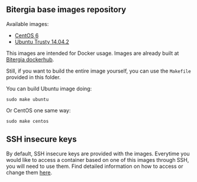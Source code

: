 ## Bitergia base images repository

Available images:

* [CentOS 6](https://github.com/Bitergia/docker/tree/master/baseimages/centos)
* [Ubuntu Trusty 14.04.2](https://github.com/Bitergia/docker/tree/master/baseimages/ubuntu)

This images are intended for Docker usage. Images are already built at [Bitergia dockerhub](https://registry.hub.docker.com/repos/bitergia).

Still, if you want to build the entire image yourself, you can use the `Makefile` provided in this folder. 

You can build Ubuntu image doing:

```
sudo make ubuntu
```

Or CentOS one same way:

```
sudo make centos
```

## SSH insecure keys

By default, SSH insecure keys are provided with the images. Everytime you would like to access a container based on one of this images through SSH, you will need to use them. Find detailed information on how to access or change them [here](https://github.com/Bitergia/docker/tree/master/baseimages/ubuntu).

